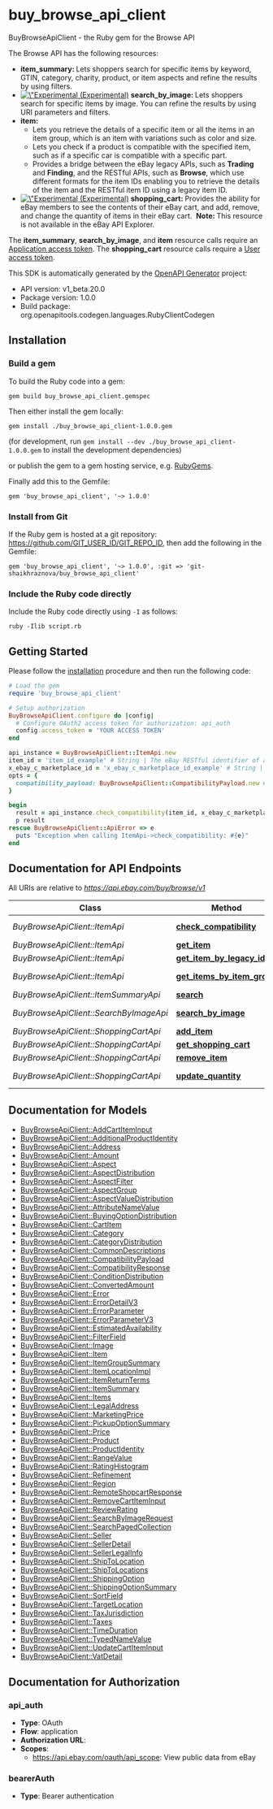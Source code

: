 # buy_browse_api_client

BuyBrowseApiClient - the Ruby gem for the Browse API

<p>The Browse API has the following resources:</p>   <ul> <li><b>item_summary: </b> Lets shoppers search for specific items by keyword, GTIN, category, charity, product, or item aspects and refine the results by using filters.</li>  <li> <a href=\"https://developer.ebay.com/api-docs/static/versioning.html#API\" target=\"_blank\"><img src=\"/cms/img/docs/experimental-icon.svg\" class=\"legend-icon experimental-icon\" alt=\"Experimental Release\" title=\"Experimental Release\" />&nbsp;(Experimental)</a> <b>search_by_image: </b> Lets shoppers search for specific items by image. You can refine the results by using URI parameters and filters.</li>   <li><b> item: </b> <ul><li>Lets you retrieve the details of a specific item or all the items in an item group, which is an item with variations such as color and size.</li> <li>Lets you check if a product is compatible with the specified item, such as if a specific car is compatible with a specific part.</li> <li>Provides a bridge between the eBay legacy APIs, such as <b>Trading</b> and <b>Finding</b>, and the RESTful APIs, such as <b>Browse</b>, which use different formats for the item IDs enabling you to retrieve the details of the item and the RESTful item ID using a legacy item ID.</li>  </ul> </li>  <li><a href=\"https://developer.ebay.com/api-docs/static/versioning.html#API\" target=\"_blank\"><img src=\"/cms/img/docs/experimental-icon.svg\" class=\"legend-icon experimental-icon\" alt=\"Experimental Release\" title=\"Experimental Release\" />&nbsp;(Experimental)</a> <b>shopping_cart: </b> Provides the ability for eBay members to see the contents of their eBay cart, and add, remove, and change the quantity of items in their eBay cart.&nbsp;&nbsp;<b>Note: </b> This resource is not available in the eBay API Explorer.</li></ul>       <p>The <b>item_summary</b>, <b>search_by_image</b>, and <b>item</b> resource calls require an <a href=\"/api-docs/static/oauth-client-credentials-grant.html\">Application access token</a>. The <b>shopping_cart</b> resource calls require a <a href=\"/api-docs/static/oauth-authorization-code-grant.html\">User access token</a>.</p>

This SDK is automatically generated by the [OpenAPI Generator](https://openapi-generator.tech) project:

- API version: v1_beta.20.0
- Package version: 1.0.0
- Build package: org.openapitools.codegen.languages.RubyClientCodegen

## Installation

### Build a gem

To build the Ruby code into a gem:

```shell
gem build buy_browse_api_client.gemspec
```

Then either install the gem locally:

```shell
gem install ./buy_browse_api_client-1.0.0.gem
```

(for development, run `gem install --dev ./buy_browse_api_client-1.0.0.gem` to install the development dependencies)

or publish the gem to a gem hosting service, e.g. [RubyGems](https://rubygems.org/).

Finally add this to the Gemfile:

    gem 'buy_browse_api_client', '~> 1.0.0'

### Install from Git

If the Ruby gem is hosted at a git repository: https://github.com/GIT_USER_ID/GIT_REPO_ID, then add the following in the Gemfile:

    gem 'buy_browse_api_client', '~> 1.0.0', :git => 'git-shaikhraznova/buy_browse_api_client'

### Include the Ruby code directly

Include the Ruby code directly using `-I` as follows:

```shell
ruby -Ilib script.rb
```

## Getting Started

Please follow the [installation](#installation) procedure and then run the following code:

```ruby
# Load the gem
require 'buy_browse_api_client'

# Setup authorization
BuyBrowseApiClient.configure do |config|
  # Configure OAuth2 access token for authorization: api_auth
  config.access_token = 'YOUR ACCESS TOKEN'
end

api_instance = BuyBrowseApiClient::ItemApi.new
item_id = 'item_id_example' # String | The eBay RESTful identifier of an item (such as a part you want to check). This ID is returned by the Browse and Feed API methods. RESTful Item ID Format: v1|#|# For example: v1|272394640372|0 or v1|162846450672|461882996982 For more information about item ID for RESTful APIs, see the Legacy API compatibility section of the Buy APIs Overview.
x_ebay_c_marketplace_id = 'x_ebay_c_marketplace_id_example' # String | The ID of the eBay marketplace you want to use. Note: This value is case sensitive. For example: &nbsp;&nbsp;X-EBAY-C-MARKETPLACE-ID = EBAY_US For a list of supported sites see, API Restrictions.
opts = {
  compatibility_payload: BuyBrowseApiClient::CompatibilityPayload.new # CompatibilityPayload | 
}

begin
  result = api_instance.check_compatibility(item_id, x_ebay_c_marketplace_id, opts)
  p result
rescue BuyBrowseApiClient::ApiError => e
  puts "Exception when calling ItemApi->check_compatibility: #{e}"
end

```

## Documentation for API Endpoints

All URIs are relative to *https://api.ebay.com/buy/browse/v1*

Class | Method | HTTP request | Description
------------ | ------------- | ------------- | -------------
*BuyBrowseApiClient::ItemApi* | [**check_compatibility**](docs/ItemApi.md#check_compatibility) | **POST** /item/{item_id}/check_compatibility | 
*BuyBrowseApiClient::ItemApi* | [**get_item**](docs/ItemApi.md#get_item) | **GET** /item/{item_id} | 
*BuyBrowseApiClient::ItemApi* | [**get_item_by_legacy_id**](docs/ItemApi.md#get_item_by_legacy_id) | **GET** /item/get_item_by_legacy_id | 
*BuyBrowseApiClient::ItemApi* | [**get_items_by_item_group**](docs/ItemApi.md#get_items_by_item_group) | **GET** /item/get_items_by_item_group | 
*BuyBrowseApiClient::ItemSummaryApi* | [**search**](docs/ItemSummaryApi.md#search) | **GET** /item_summary/search | 
*BuyBrowseApiClient::SearchByImageApi* | [**search_by_image**](docs/SearchByImageApi.md#search_by_image) | **POST** /item_summary/search_by_image | 
*BuyBrowseApiClient::ShoppingCartApi* | [**add_item**](docs/ShoppingCartApi.md#add_item) | **POST** /shopping_cart/add_item | 
*BuyBrowseApiClient::ShoppingCartApi* | [**get_shopping_cart**](docs/ShoppingCartApi.md#get_shopping_cart) | **GET** /shopping_cart/ | 
*BuyBrowseApiClient::ShoppingCartApi* | [**remove_item**](docs/ShoppingCartApi.md#remove_item) | **POST** /shopping_cart/remove_item | 
*BuyBrowseApiClient::ShoppingCartApi* | [**update_quantity**](docs/ShoppingCartApi.md#update_quantity) | **POST** /shopping_cart/update_quantity | 


## Documentation for Models

 - [BuyBrowseApiClient::AddCartItemInput](docs/AddCartItemInput.md)
 - [BuyBrowseApiClient::AdditionalProductIdentity](docs/AdditionalProductIdentity.md)
 - [BuyBrowseApiClient::Address](docs/Address.md)
 - [BuyBrowseApiClient::Amount](docs/Amount.md)
 - [BuyBrowseApiClient::Aspect](docs/Aspect.md)
 - [BuyBrowseApiClient::AspectDistribution](docs/AspectDistribution.md)
 - [BuyBrowseApiClient::AspectFilter](docs/AspectFilter.md)
 - [BuyBrowseApiClient::AspectGroup](docs/AspectGroup.md)
 - [BuyBrowseApiClient::AspectValueDistribution](docs/AspectValueDistribution.md)
 - [BuyBrowseApiClient::AttributeNameValue](docs/AttributeNameValue.md)
 - [BuyBrowseApiClient::BuyingOptionDistribution](docs/BuyingOptionDistribution.md)
 - [BuyBrowseApiClient::CartItem](docs/CartItem.md)
 - [BuyBrowseApiClient::Category](docs/Category.md)
 - [BuyBrowseApiClient::CategoryDistribution](docs/CategoryDistribution.md)
 - [BuyBrowseApiClient::CommonDescriptions](docs/CommonDescriptions.md)
 - [BuyBrowseApiClient::CompatibilityPayload](docs/CompatibilityPayload.md)
 - [BuyBrowseApiClient::CompatibilityResponse](docs/CompatibilityResponse.md)
 - [BuyBrowseApiClient::ConditionDistribution](docs/ConditionDistribution.md)
 - [BuyBrowseApiClient::ConvertedAmount](docs/ConvertedAmount.md)
 - [BuyBrowseApiClient::Error](docs/Error.md)
 - [BuyBrowseApiClient::ErrorDetailV3](docs/ErrorDetailV3.md)
 - [BuyBrowseApiClient::ErrorParameter](docs/ErrorParameter.md)
 - [BuyBrowseApiClient::ErrorParameterV3](docs/ErrorParameterV3.md)
 - [BuyBrowseApiClient::EstimatedAvailability](docs/EstimatedAvailability.md)
 - [BuyBrowseApiClient::FilterField](docs/FilterField.md)
 - [BuyBrowseApiClient::Image](docs/Image.md)
 - [BuyBrowseApiClient::Item](docs/Item.md)
 - [BuyBrowseApiClient::ItemGroupSummary](docs/ItemGroupSummary.md)
 - [BuyBrowseApiClient::ItemLocationImpl](docs/ItemLocationImpl.md)
 - [BuyBrowseApiClient::ItemReturnTerms](docs/ItemReturnTerms.md)
 - [BuyBrowseApiClient::ItemSummary](docs/ItemSummary.md)
 - [BuyBrowseApiClient::Items](docs/Items.md)
 - [BuyBrowseApiClient::LegalAddress](docs/LegalAddress.md)
 - [BuyBrowseApiClient::MarketingPrice](docs/MarketingPrice.md)
 - [BuyBrowseApiClient::PickupOptionSummary](docs/PickupOptionSummary.md)
 - [BuyBrowseApiClient::Price](docs/Price.md)
 - [BuyBrowseApiClient::Product](docs/Product.md)
 - [BuyBrowseApiClient::ProductIdentity](docs/ProductIdentity.md)
 - [BuyBrowseApiClient::RangeValue](docs/RangeValue.md)
 - [BuyBrowseApiClient::RatingHistogram](docs/RatingHistogram.md)
 - [BuyBrowseApiClient::Refinement](docs/Refinement.md)
 - [BuyBrowseApiClient::Region](docs/Region.md)
 - [BuyBrowseApiClient::RemoteShopcartResponse](docs/RemoteShopcartResponse.md)
 - [BuyBrowseApiClient::RemoveCartItemInput](docs/RemoveCartItemInput.md)
 - [BuyBrowseApiClient::ReviewRating](docs/ReviewRating.md)
 - [BuyBrowseApiClient::SearchByImageRequest](docs/SearchByImageRequest.md)
 - [BuyBrowseApiClient::SearchPagedCollection](docs/SearchPagedCollection.md)
 - [BuyBrowseApiClient::Seller](docs/Seller.md)
 - [BuyBrowseApiClient::SellerDetail](docs/SellerDetail.md)
 - [BuyBrowseApiClient::SellerLegalInfo](docs/SellerLegalInfo.md)
 - [BuyBrowseApiClient::ShipToLocation](docs/ShipToLocation.md)
 - [BuyBrowseApiClient::ShipToLocations](docs/ShipToLocations.md)
 - [BuyBrowseApiClient::ShippingOption](docs/ShippingOption.md)
 - [BuyBrowseApiClient::ShippingOptionSummary](docs/ShippingOptionSummary.md)
 - [BuyBrowseApiClient::SortField](docs/SortField.md)
 - [BuyBrowseApiClient::TargetLocation](docs/TargetLocation.md)
 - [BuyBrowseApiClient::TaxJurisdiction](docs/TaxJurisdiction.md)
 - [BuyBrowseApiClient::Taxes](docs/Taxes.md)
 - [BuyBrowseApiClient::TimeDuration](docs/TimeDuration.md)
 - [BuyBrowseApiClient::TypedNameValue](docs/TypedNameValue.md)
 - [BuyBrowseApiClient::UpdateCartItemInput](docs/UpdateCartItemInput.md)
 - [BuyBrowseApiClient::VatDetail](docs/VatDetail.md)


## Documentation for Authorization


### api_auth


- **Type**: OAuth
- **Flow**: application
- **Authorization URL**: 
- **Scopes**: 
  - https://api.ebay.com/oauth/api_scope: View public data from eBay

### bearerAuth

- **Type**: Bearer authentication

